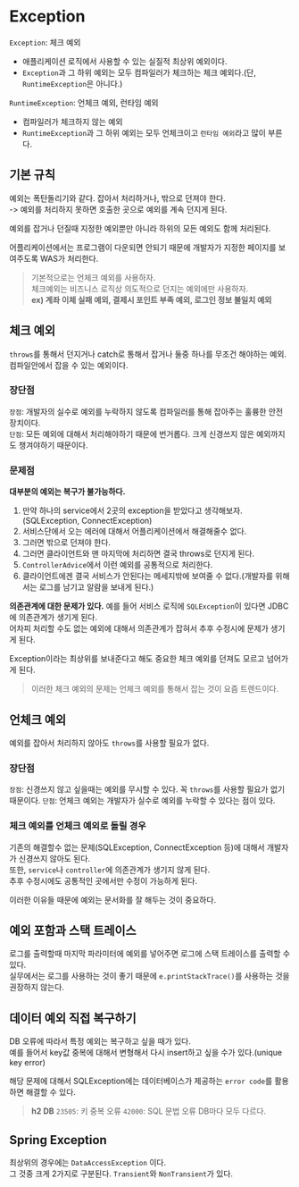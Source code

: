 # Exception

`Exception`: 체크 예외
- 애플리케이션 로직에서 사용할 수 있는 실질적 최상위 예외이다. 
- `Exception`과 그 하위 예외는 모두 컴파일러가 체크하는 체크 예외다.(단, `RuntimeException`은 아니다.)

`RuntimeException`: 언체크 예외, 런타임 예외
- 컴파일러가 체크하지 않는 예외
- `RuntimeException`과 그 하위 예외는 모두 언체크이고 `런타임 예외`라고 많이 부른다.

## 기본 규칙
예외는 폭탄돌리기와 같다. 잡아서 처리하거나, 밖으로 던져야 한다.  
-> 예외를 처리하지 못하면 호출한 곳으로 예외를 계속 던지게 된다.  

예외를 잡거나 던질때 지정한 예외뿐만 아니라 하위의 모든 예외도 함께 처리된다.  

어플리케이션에서는 프로그램이 다운되면 안되기 때문에 개발자가 지정한 페이지를 보여주도록 WAS가 처리한다.  

> 기본적으로는 언체크 예외를 사용하자.  
> 체크예외는 비즈니스 로직상 의도적으로 던지는 예외에만 사용하자.  
> **ex) 계좌 이체 실패 예외, 결제시 포인트 부족 예외, 로그인 정보 불일치 예외**

## 체크 예외

`throws`를 통해서 던지거나 catch로 통해서 잡거나 둘중 하나를 무조건 해야하는 예외. 
컴파일안에서 잡을 수 있는 예외이다.

### 장단점
`장점`: 개발자의 실수로 예외를 누락하지 않도록 컴파일러를 통해 잡아주는 훌륭한 안전 장치이다.  
`단점`: 모든 예외에 대해서 처리해야하기 때문에 번거롭다. 크게 신경쓰지 않은 예외까지도 챙겨야하기 때문이다.  

### 문제점
**대부분의 예외는 복구가 불가능하다.**
1. 만약 하나의 service에서 2곳의 exception을 받았다고 생각해보자.(SQLException, ConnectException)   
2. 서비스단에서 오는 에러에 대해서 어플리케이션에서 해결해줄수 없다.  
3. 그러면 밖으로 던져야 한다.  
4. 그러면 클라이언트와 맨 마지막에 처리하면 결국 throws로 던지게 된다.
5. `ControllerAdvice`에서 이런 예외를 공통적으로 처리한다.
6. 클라이언트에겐 결국 서비스가 안된다는 메세지밖에 보여줄 수 없다.(개발자를 위해서는 로그를 남기고 알람을 보내게 된다.)
  

**의존관계에 대한 문제가 있다.**
예를 들어 서비스 로직에 `SQLException`이 있다면 JDBC에 의존관계가 생기게 된다.   
어차피 처리할 수도 없는 예외에 대해서 의존관계가 잡혀서 추후 수정시에 문제가 생기게 된다.  

Exception이라는 최상위를 보내준다고 해도 중요한 체크 예외를 던져도 모르고 넘어가게 된다.

> 이러한 체크 예외의 문제는 언체크 예외를 통해서 잡는 것이 요즘 트렌드이다.


## 언체크 예외

예외를 잡아서 처리하지 않아도 `throws`를 사용할 필요가 없다.  

### 장단점
`장점`: 신경쓰지 않고 싶을때는 예외를 무시할 수 있다. 꼭 `throws`를 사용할 필요가 없기 때문이다.
`단점`: 언체크 예외는 개발자가 실수로 예외를 누락할 수 있다는 점이 있다.

### 체크 예외를 언체크 예외로 돌릴 경우
기존의 해결할수 없는 문제(SQLException, ConnectException 등)에 대해서 개발자가 신경쓰지 않아도 된다.  
또한, `service`나 `controller`에 의존관계가 생기지 않게 된다.  
추후 수정시에도 공통적인 곳에서만 수정이 가능하게 된다.  

이러한 이유들 때문에 예외는 문서화를 잘 해두는 것이 중요하다.

## 예외 포함과 스택 트레이스

로그를 출력할때 마지막 파라미터에 예외를 넣어주면 로그에 스택 트레이스를 출력할 수 있다.  
실무에서는 로그를 사용하는 것이 좋기 때문에 `e.printStackTrace()`를 사용하는 것을 권장하지 않는다.  

## 데이터 예외 직접 복구하기

DB 오류에 따라서 특정 예외는 복구하고 싶을 때가 있다.  
예를 들어서 key값 중복에 대해서 변형해서 다시 insert하고 싶을 수가 있다.(unique key error)  

해당 문제에 대해서 SQLException에는 데이터베이스가 제공하는 `error code`를 활용하면 해결할 수 있다.
> **h2 DB**
> `23505`: 키 중복 오류
> `42000`: SQL 문법 오류
> DB마다 모두 다르다.

## Spring Exception

최상위의 경우에는 `DataAccessException` 이다.  
그 것중 크게 2가지로 구분된다. `Transient`와 `NonTransient`가 있다.
